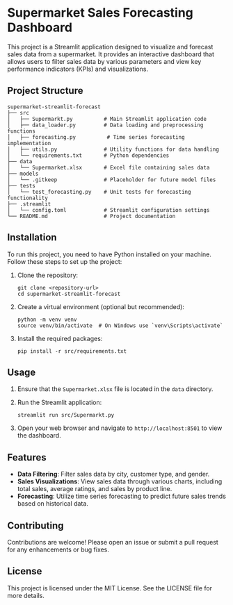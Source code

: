 # Supermarket Sales Forecasting Dashboard

This project is a Streamlit application designed to visualize and forecast sales data from a supermarket. It provides an interactive dashboard that allows users to filter sales data by various parameters and view key performance indicators (KPIs) and visualizations.

## Project Structure

```
supermarket-streamlit-forecast
├── src
│   ├── Supermarkt.py          # Main Streamlit application code
│   ├── data_loader.py         # Data loading and preprocessing functions
│   ├── forecasting.py          # Time series forecasting implementation
│   ├── utils.py               # Utility functions for data handling
│   └── requirements.txt       # Python dependencies
├── data
│   └── Supermarket.xlsx       # Excel file containing sales data
├── models
│   └── .gitkeep               # Placeholder for future model files
├── tests
│   └── test_forecasting.py    # Unit tests for forecasting functionality
├── .streamlit
│   └── config.toml            # Streamlit configuration settings
└── README.md                  # Project documentation
```

## Installation

To run this project, you need to have Python installed on your machine. Follow these steps to set up the project:

1. Clone the repository:
   ```
   git clone <repository-url>
   cd supermarket-streamlit-forecast
   ```

2. Create a virtual environment (optional but recommended):
   ```
   python -m venv venv
   source venv/bin/activate  # On Windows use `venv\Scripts\activate`
   ```

3. Install the required packages:
   ```
   pip install -r src/requirements.txt
   ```

## Usage

1. Ensure that the `Supermarket.xlsx` file is located in the `data` directory.
2. Run the Streamlit application:
   ```
   streamlit run src/Supermarkt.py
   ```

3. Open your web browser and navigate to `http://localhost:8501` to view the dashboard.

## Features

- **Data Filtering**: Filter sales data by city, customer type, and gender.
- **Sales Visualizations**: View sales data through various charts, including total sales, average ratings, and sales by product line.
- **Forecasting**: Utilize time series forecasting to predict future sales trends based on historical data.

## Contributing

Contributions are welcome! Please open an issue or submit a pull request for any enhancements or bug fixes.

## License

This project is licensed under the MIT License. See the LICENSE file for more details.